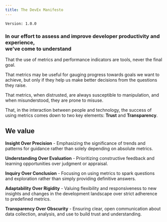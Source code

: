 ```yaml
---
title: The DevEx Manifesto
---
```


`Version: 1.0.0`

### In our effort to assess and improve developer productivity and experience, </br>we've come to understand

That the use of metrics and performance indicators are tools, never the final goal.

That metrics may be useful for gauging progress towards goals we want to achieve, but only if they help us make better decisions from the questions they raise.

That metrics, when distrusted, are always susceptible to manipulation, and when misunderstood, they are prone to misuse.

That, in the interaction between people and technology, the success of using metrics comes down to two key elements: **Trust** and **Transparency**.

## We value

**Insight Over Precision** - Emphasizing the significance of trends and patterns for guidance rather than solely depending on absolute metrics.

**Understanding Over Evaluation** - Prioritizing constructive feedback and learning opportunities over judgment or appraisal.

**Inquiry Over Conclusion** - Focusing on using metrics to spark questions and exploration rather than simply providing definitive answers.

**Adaptability Over Rigidity** - Valuing flexibility and responsiveness to new insights and changes in the development landscape over strict adherence to predefined metrics.

**Transparency Over Obscurity** - Ensuring clear, open communication about data collection, analysis, and use to build trust and understanding.
